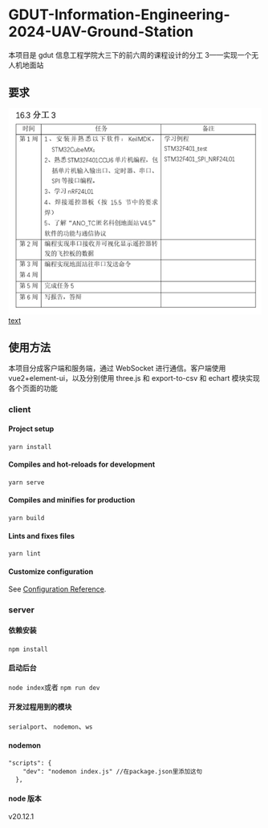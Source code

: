 # GDUT-Information-Engineering-2024-UAV-Ground-Station

本项目是 gdut 信息工程学院大三下的前六周的课程设计的分工 3——实现一个无人机地面站

## 要求

![alt text](分工3.png)
[text](无人机.docx)

## 使用方法

本项目分成客户端和服务端，通过 WebSocket 进行通信。客户端使用 vue2+element-ui，以及分别使用 three.js 和 export-to-csv 和 echart 模块实现各个页面的功能

### client

#### Project setup

```
yarn install
```

#### Compiles and hot-reloads for development

```
yarn serve
```

#### Compiles and minifies for production

```
yarn build
```

#### Lints and fixes files

```
yarn lint
```

#### Customize configuration

See [Configuration Reference](https://cli.vuejs.org/config/).

### server

#### 依赖安装

`npm install`

#### 启动后台

`node index`或者 `npm run dev`

#### 开发过程用到的模块

`serialport`、 `nodemon`、`ws`

#### nodemon

```
"scripts": {
    "dev": "nodemon index.js" //在package.json里添加这句
  },
```

#### node 版本

v20.12.1
